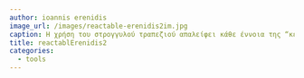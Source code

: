 ```yaml
---
author: ioannis erenidis
image_url: /images/reactable-erenidis2im.jpg
caption: H χρήση του στρογγυλού τραπεζιού απαλείφει κάθε έννοια της “κεφαλής του τραπεζιού” και δίνει σε κάθε συμμετέχοντα στην διάδραση ένα πρωταγωνιστικό ρόλο. Αυτό συμβάλει στην ευγενή συνεργασία στην ανάπτυξη και παρουσίαση νέων ιδεών ή στην εξέλιξη των ήδη αναπτυγμένων ιδεών της διάδραση.
title: reactablErenidis2
categories:
  - tools
---
```

